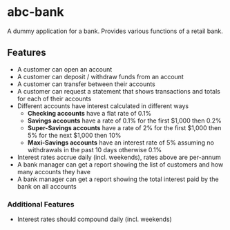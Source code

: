 abc-bank
========

A dummy application for a bank. Provides various functions of a retail bank.

Features
--------

* A customer can open an account
* A customer can deposit / withdraw funds from an account
* A customer can transfer between their accounts
* A customer can request a statement that shows transactions and totals for each of their accounts
* Different accounts have interest calculated in different ways
  * **Checking accounts** have a flat rate of 0.1%
  * **Savings accounts** have a rate of 0.1% for the first $1,000 then 0.2%
  * **Super-Savings accounts** have a rate of 2% for the first $1,000 then 5% for the next $1,000 then 10%
  * **Maxi-Savings accounts** have an interest rate of 5% assuming no withdrawals in the past 10 days otherwise 0.1%
* Interest rates accrue daily (incl. weekends), rates above are per-annum
* A bank manager can get a report showing the list of customers and how many accounts they have
* A bank manager can get a report showing the total interest paid by the bank on all accounts

### Additional Features

* Interest rates should compound daily (incl. weekends)
